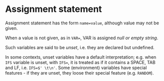 # Assignment statement

Assignment statement has the form `name=value`, although value may not be given.

When a value is not given, as in `VAR=`, VAR is assigned *null or empty string*.

Such variables are said to be *unset*, i.e. they are declared but undefined.

In some contexts, unset variables have a default interpretation; e.g. when `IFS` variable is unset, with `IFS=`, it is treated as if it contains a SPACE, TAB and LF, i.e. `IFS=$' \t\n'`. Some (environment) variables have special features - if they are unset, they loose their special feature (e.g. `RANDOM`).
